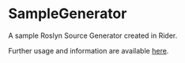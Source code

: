 # SampleGenerator

A sample Roslyn Source Generator created in Rider.

Further usage and information are available [here](https://blog.bricksite.cn/blog/develop-roslyn-source-generator-in-rider).
